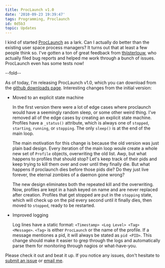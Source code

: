 ```yaml
---
title: ProcLaunch v1.0
date: '2010-09-23 19:39:47'
tags: Programming, Proclaunch
id: 0d5b3
topic: Updates
---
```


I kind of started [ProcLaunch][] as a lark. Can I actually do better than the existing user space process managers? It turns out that at least a few people think so. I've gotten a ton of great feedback from [thijsterlouw](http://github.com/thijsterlouw), who actually filed bug reports and helped me work through a bunch of issues. ProcLaunch even has some tests now!

--fold--

As of today, I'm releasing ProcLaunch v1.0, which you can download from the [github downloads page][]. Interesting changes from the initial version:

* Moved to an explicit state machine

    In the first version there were a lot of edge cases where proclaunch would have a seemingly random sleep, or some other weird thing. I've removed all of the edge cases by creating an explicit state machine. Profiles have a `_status()` attribute, which is always one of `stopped`, `starting`, `running`, or `stopping`. The only `sleep()` is at the end of the main loop.

    The main motivation for this change is because the old version was just plain bad design. Every iteration of the main loop woule create a whole new set of `Profile` objects, overwriting the old list. Awp, but what happens to profiles that should stop? Let's keep track of their pids and keep trying to kill them over and over until they finally die. But what happens if proclaunch dies before those pids die? Do they just live forever, the eternal zombies of a daemon gone wrong?

    The new design eliminates both the repeated kill and the overwriting. Now, profiles are kept in a hash keyed on name and are never replaced after creation. Profiles that get stopped are put in the `stopping` state, which will check up on the pid every second until it finally dies, then moved to `stopped`, ready to be restarted.

* Improved logging

    Log lines have a static format: `<Timestamp> <Log Level> <Tag> <Message>`. `<Tag>` is either `ProcLaunch` or the name of the profile. If a message mentiones a pid, it will always be stated as `pid <PID>`. This change should make it easier to grep through the logs and automatically parse them for monitoring through nagios or what-have-you. 

Please check it out and beat it up. If you notice any issues, don't hesitate to [submit an issue][proclaunch issues] or [email me](mailto:pete@bugsplat.info).

[ProcLaunch]: http://github.com/peterkeen/proclaunch
[github downloads page]: http://github.com/peterkeen/proclaunch/downloads
[proclaunch issues]: http://github.com/peterkeen/proclaunch/issues
